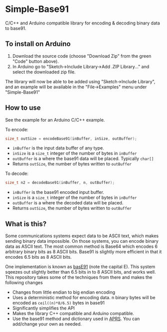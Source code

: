 # Simple-Base91
C/C++ and Arduino compatible library for encoding &amp; decoding binary data
to base91.

## To install on Arduino

1. Download the source code (choose "Download Zip" from the green "Code" button
above).
1. In Arduino go to "Sketch->Include Library->Add .ZIP Library..." and select
the downloaded zip file.

The library will now be able to be added using "Sketch->Include Library", and
an example will be available in the "File->Examples" menu under "Simple-Base91"

## How to use

See the example for an Arduino C/C++ example.

To encode:
```C
size_t outSize = encodeBase91(inBuffer, inSize, outBuffer);
```

* `inBuffer` is the input data buffer of any type.
* `inSize` is a `size_t` integer of the number of bytes in `inBuffer`
* `outBuffer` is a where the base91 data will be placed. Typically `char[]`
* Returns `outSize`, the number of bytes written to `outBuffer`


To decode:
```C
size_t n2 = decodeBase91(inBuffer, n, outBuffer);
```

* `inBuffer` is the base91 encoded input buffer.
* `inSize` is a `size_t` integer of the number of bytes in `inBuffer`
* `outBuffer` is a where the decoded data will be placed.
* Returns `outSize`, the number of bytes written to `outBuffer`

## What is this?

Some communications systems expect data to be ASCII text, which makes sending
binary data impossible. On those systems, you can encode binary data as ASCII
text. The most common method is Base64 which encodes 6 arbitrary binary bits as
8 ASCII bits. Base91 is slightly more efficient in that it encodes 6.5 bits as
8 ASCII bits.

One implementation is known as [basE91](http://base91.sourceforge.net/) (note
the capital E). This system sqeezes out slightly better than 6.5 bits in to 8
ASCII bits, and works well. This repository takes some of the techniques from
there and makes the following changes

* Changes from little endian to big endian encoding
* Uses a deterministic method for encoding data. n binary bytes will be encoded as
 `ceil((n)*8/6.5)` bytes in base91
* Significantly simplifies the API
* Makes the library C++ compatible and Arduino compatible.
* Use the base91 method and dictionary used in
[APRS](http://www.aprs.org/doc/APRS101.PDF). You can add/change your own as
needed.

